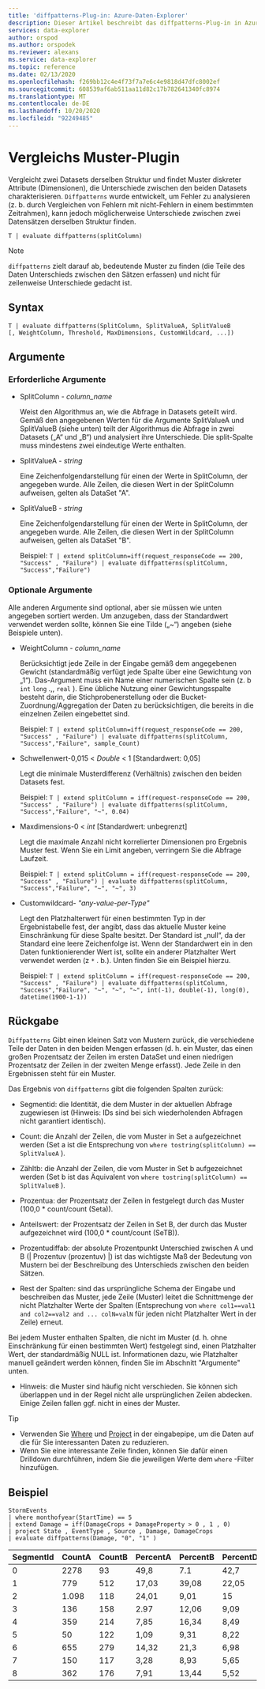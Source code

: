 ```yaml
---
title: 'diffpatterns-Plug-in: Azure-Daten-Explorer'
description: Dieser Artikel beschreibt das diffpatterns-Plug-in in Azure Daten-Explorer.
services: data-explorer
author: orspod
ms.author: orspodek
ms.reviewer: alexans
ms.service: data-explorer
ms.topic: reference
ms.date: 02/13/2020
ms.openlocfilehash: f269bb12c4e4f73f7a7e6c4e9818d47dfc8002ef
ms.sourcegitcommit: 608539af6ab511aa11d82c17b782641340fc8974
ms.translationtype: MT
ms.contentlocale: de-DE
ms.lasthandoff: 10/20/2020
ms.locfileid: "92249485"
---
```

# <a name="diff-patterns-plugin"></a>Vergleichs Muster-Plugin

Vergleicht zwei Datasets derselben Struktur und findet Muster diskreter Attribute (Dimensionen), die Unterschiede zwischen den beiden Datasets charakterisieren.
 `Diffpatterns` wurde entwickelt, um Fehler zu analysieren (z. b. durch Vergleichen von Fehlern mit nicht-Fehlern in einem bestimmten Zeitrahmen), kann jedoch möglicherweise Unterschiede zwischen zwei Datensätzen derselben Struktur finden. 

```kusto
T | evaluate diffpatterns(splitColumn)
```
> [!NOTE]
> `diffpatterns` zielt darauf ab, bedeutende Muster zu finden (die Teile des Daten Unterschieds zwischen den Sätzen erfassen) und nicht für zeilenweise Unterschiede gedacht ist.

## <a name="syntax"></a>Syntax

`T | evaluate diffpatterns(SplitColumn, SplitValueA, SplitValueB [, WeightColumn, Threshold, MaxDimensions, CustomWildcard, ...])` 

## <a name="arguments"></a>Argumente 

### <a name="required-arguments"></a>Erforderliche Argumente

* SplitColumn - *column_name*

    Weist den Algorithmus an, wie die Abfrage in Datasets geteilt wird. Gemäß den angegebenen Werten für die Argumente SplitValueA und SplitValueB (siehe unten) teilt der Algorithmus die Abfrage in zwei Datasets („A“ und „B“) und analysiert ihre Unterschiede. Die split-Spalte muss mindestens zwei eindeutige Werte enthalten.

* SplitValueA - *string*

    Eine Zeichenfolgendarstellung für einen der Werte in SplitColumn, der angegeben wurde. Alle Zeilen, die diesen Wert in der SplitColumn aufweisen, gelten als DataSet "A".

* SplitValueB - *string*

    Eine Zeichenfolgendarstellung für einen der Werte in SplitColumn, der angegeben wurde. Alle Zeilen, die diesen Wert in der SplitColumn aufweisen, gelten als DataSet "B".

    Beispiel: `T | extend splitColumn=iff(request_responseCode == 200, "Success" , "Failure") | evaluate diffpatterns(splitColumn, "Success","Failure") `

### <a name="optional-arguments"></a>Optionale Argumente

Alle anderen Argumente sind optional, aber sie müssen wie unten angegeben sortiert werden. Um anzugeben, dass der Standardwert verwendet werden sollte, können Sie eine Tilde („~“) angeben (siehe Beispiele unten).

* WeightColumn - *column_name*

    Berücksichtigt jede Zeile in der Eingabe gemäß dem angegebenen Gewicht (standardmäßig verfügt jede Spalte über eine Gewichtung von „1“). Das-Argument muss ein Name einer numerischen Spalte sein (z. b `int` `long` .,, `real` ).
    Eine übliche Nutzung einer Gewichtungsspalte besteht darin, die Stichprobenerstellung oder die Bucket-Zuordnung/Aggregation der Daten zu berücksichtigen, die bereits in die einzelnen Zeilen eingebettet sind.
    
    Beispiel: `T | extend splitColumn=iff(request_responseCode == 200, "Success" , "Failure") | evaluate diffpatterns(splitColumn, "Success","Failure", sample_Count) `

* Schwellenwert-0,015 < *Double* < 1 [Standardwert: 0,05]

    Legt die minimale Musterdifferenz (Verhältnis) zwischen den beiden Datasets fest.

    Beispiel: `T | extend splitColumn = iff(request-responseCode == 200, "Success" , "Failure") | evaluate diffpatterns(splitColumn, "Success","Failure", "~", 0.04)`

* Maxdimensions-0 < *int* [Standardwert: unbegrenzt]

    Legt die maximale Anzahl nicht korrelierter Dimensionen pro Ergebnis Muster fest. Wenn Sie ein Limit angeben, verringern Sie die Abfrage Laufzeit.

    Beispiel: `T | extend splitColumn = iff(request-responseCode == 200, "Success" , "Failure") | evaluate diffpatterns(splitColumn, "Success","Failure", "~", "~", 3)`

* Customwildcard- *"any-value-per-Type"*

    Legt den Platzhalterwert für einen bestimmten Typ in der Ergebnistabelle fest, der angibt, dass das aktuelle Muster keine Einschränkung für diese Spalte besitzt.
    Der Standard ist „null“, da der Standard eine leere Zeichenfolge ist. Wenn der Standardwert ein in den Daten funktionierender Wert ist, sollte ein anderer Platzhalter Wert verwendet werden (z `*` . b.).
    Unten finden Sie ein Beispiel hierzu.

    Beispiel: `T | extend splitColumn = iff(request-responseCode == 200, "Success" , "Failure") | evaluate diffpatterns(splitColumn, "Success","Failure", "~", "~", "~", int(-1), double(-1), long(0), datetime(1900-1-1))`

## <a name="returns"></a>Rückgabe

`Diffpatterns` Gibt einen kleinen Satz von Mustern zurück, die verschiedene Teile der Daten in den beiden Mengen erfassen (d. h. ein Muster, das einen großen Prozentsatz der Zeilen im ersten DataSet und einen niedrigen Prozentsatz der Zeilen in der zweiten Menge erfasst). Jede Zeile in den Ergebnissen steht für ein Muster.

Das Ergebnis von `diffpatterns` gibt die folgenden Spalten zurück:

* Segmentid: die Identität, die dem Muster in der aktuellen Abfrage zugewiesen ist (Hinweis: IDs sind bei sich wiederholenden Abfragen nicht garantiert identisch).

* Count: die Anzahl der Zeilen, die vom Muster in Set a aufgezeichnet werden (Set a ist die Entsprechung von `where tostring(splitColumn) == SplitValueA` ).

* Zähltb: die Anzahl der Zeilen, die vom Muster in Set b aufgezeichnet werden (Set b ist das Äquivalent von `where tostring(splitColumn) == SplitValueB` ).

* Prozentua: der Prozentsatz der Zeilen in festgelegt durch das Muster (100,0 * count/count (Seta)).

* Anteilswert: der Prozentsatz der Zeilen in Set B, der durch das Muster aufgezeichnet wird (100,0 * count/count (SeTB)).

* Prozentudiffab: der absolute Prozentpunkt Unterschied zwischen A und B (| Prozentuv (prozentuv) |) ist das wichtigste Maß der Bedeutung von Mustern bei der Beschreibung des Unterschieds zwischen den beiden Sätzen.

* Rest der Spalten: sind das ursprüngliche Schema der Eingabe und beschreiben das Muster, jede Zeile (Muster) leitet die Schnittmenge der nicht Platzhalter Werte der Spalten (Entsprechung von `where col1==val1 and col2==val2 and ... colN=valN` für jeden nicht Platzhalter Wert in der Zeile) erneut.

Bei jedem Muster enthalten Spalten, die nicht im Muster (d. h. ohne Einschränkung für einen bestimmten Wert) festgelegt sind, einen Platzhalter Wert, der standardmäßig NULL ist. Informationen dazu, wie Platzhalter manuell geändert werden können, finden Sie im Abschnitt "Argumente" unten.

* Hinweis: die Muster sind häufig nicht verschieden. Sie können sich überlappen und in der Regel nicht alle ursprünglichen Zeilen abdecken. Einige Zeilen fallen ggf. nicht in eines der Muster.

> [!TIP]
> * Verwenden Sie [Where](./whereoperator.md) und [Project](./projectoperator.md) in der eingabepipe, um die Daten auf die für Sie interessanten Daten zu reduzieren.
> * Wenn Sie eine interessante Zeile finden, können Sie dafür einen Drilldown durchführen, indem Sie die jeweiligen Werte dem `where` -Filter hinzufügen.

## <a name="example"></a>Beispiel

<!-- csl: https://help.kusto.windows.net:443/Samples -->
```kusto
StormEvents 
| where monthofyear(StartTime) == 5
| extend Damage = iff(DamageCrops + DamageProperty > 0 , 1 , 0)
| project State , EventType , Source , Damage, DamageCrops
| evaluate diffpatterns(Damage, "0", "1" )
```

|SegmentId|CountA|CountB|PercentA|PercentB|PercentDiffAB|Zustand|EventType|`Source`|DamageCrops|
|---|---|---|---|---|---|---|---|---|---|
|0|2278|93|49,8|7.1|42,7||Hagel||0|
|1|779|512|17,03|39,08|22,05||Sturm|||
|2|1.098|118|24,01|9,01|15|||Ausgebildeter „Spotter“|0|
|3|136|158|2.97|12,06|9,09|||Zeitung||
|4|359|214|7,85|16,34|8,49||Überschwemmung|||
|5|50|122|1,09|9,31|8,22|IOWA||||
|6|655|279|14,32|21,3|6,98|||Strafverfolgungsbehörden||
|7|150|117|3,28|8,93|5,65||Hochwasser|||
|8|362|176|7,91|13,44|5,52|||Katastrophenschutz||

